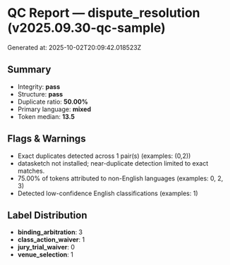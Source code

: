 # QC Report — dispute_resolution (v2025.09.30-qc-sample)

Generated at: 2025-10-02T20:09:42.018523Z

## Summary
- Integrity: **pass**
- Structure: **pass**
- Duplicate ratio: **50.00%**
- Primary language: **mixed**
- Token median: **13.5**

## Flags & Warnings
- Exact duplicates detected across 1 pair(s) (examples: (0,2))
- datasketch not installed; near-duplicate detection limited to exact matches.
- 75.00% of tokens attributed to non-English languages (examples: 0, 2, 3)
- Detected low-confidence English classifications (examples: 1)

## Label Distribution
- **binding_arbitration**: 3
- **class_action_waiver**: 1
- **jury_trial_waiver**: 0
- **venue_selection**: 1
